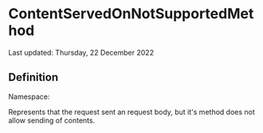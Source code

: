 #  ContentServedOnNotSupportedMethod
Last updated: Thursday, 22 December 2022

## Definition
Namespace: 

Represents that the request sent an request body, but it's method does not allow sending of contents.

